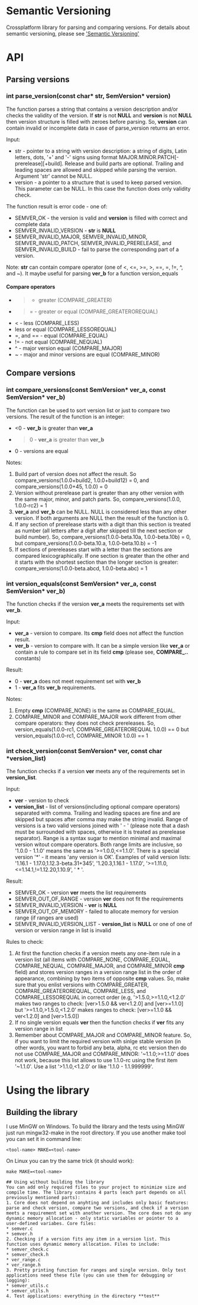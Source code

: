 # Semantic Versioning
Crossplatform library for parsing and comparing versions.
For details about semantic versioning, please see ['Semantic Versioning'](http://semver.org/)

# API

## Parsing versions

### int parse_version(const char* str, SemVersion* version)
The function parses a string that contains a version description and/or checks the validity of the version. If **str** is not **NULL** and **version** is not **NULL** then version structure is filled with zeroes before parsing. So, **version** can contain invalid or incomplete data in case of parse_version returns an error.

Input:
* str - pointer to a string with version description: a string of digits, Latin letters, dots, '+' and '-' signs using format MAJOR.MINOR.PATCH[-prerelease][+build]. Release and build parts are optional. Trailing and leading spaces are allowed and skipped while parsing the version. Argument 'str' cannot be NULL.
* version - a pointer to a structure that is used to keep parsed version. This parameter can be NULL. In this case the function does only validity check.

The function result is error code - one of:
* SEMVER_OK - the version is valid and **version** is filled with correct and complete data
* SEMVER_INVALID_VERSION - **str** is **NULL**
* SEMVER_INVALID_MAJOR, SEMVER_INVALID_MINOR, SEMVER_INVALID_PATCH, SEMVER_INVALID_PRERELEASE, and SEMVER_INVALID_BUILD - fail to parse the corresponding part of a version.

Note: **str** can contain compare operator (one of <, <=, >=, >, ==, =, !=, ^, and ~). It maybe useful for parsing **ver_b** for a function version_equals

#### Compare operators
* > - greater (COMPARE_GREATER)
* >= - greater or equal (COMPARE_GREATEROREQUAL)
* < - less (COMPARE_LESS)
* less or equal (COMPARE_LESSOREQUAL)
* =, and == - equal (COMPARE_EQUAL)
* != - not equal (COMPARE_NEQUAL)
* ^ - major version equal (COMPARE_MAJOR)
* ~ - major and minor versions are equal (COMPARE_MINOR)

## Compare versions

### int compare_versions(const SemVersion* ver_a, const SemVersion* ver_b)
The function can be used to sort version list or just to compare two versions. The result of the function is an integer:
* <0 - **ver_b** is greater than **ver_a**
* >0 - **ver_a** is greater than **ver_b**
* 0 - versions are equal

Notes:
1. Build part of version does not affect the result. So compare_versions(1.0.0+build2, 1.0.0+build12) = 0, and compare_versions(1.0.0+45, 1.0.0) = 0
2. Version without prerelease part is greater than any other version with the same major, minor, and patch parts. So, compare_versions(1.0.0, 1.0.0-rc2) = 1
3. **ver_a** and **ver_b** can be NULL. NULL is considered less than any other version. If both arguments are NULL then the result of the function is 0.
4. If any section of prerelease starts with a digit than this section is treated as number (all letters after a digit after skipped till the next section or build number). So, compare_versions(1.0.0-beta.10a, 1.0.0-beta.10b) = 0, but compare_versions(1.0.0-beta.10.a, 1.0.0-beta.10.b) = -1
5. If sections of prereleases start with a letter than the sections are compared lexicographically. If one section is greater than the other and it starts with the shortest section than the longer section is greater: compare_versions(1.0.0-beta.abcd, 1.0.0-beta.abc) = 1

### int version_equals(const SemVersion* ver_a, const SemVersion* ver_b)
The function checks if the version **ver_a** meets the requirements set with **ver_b**.

Input:
* **ver_a** - version to compare. Its **cmp** field does not affect the function result.
* **ver_b** - version to compare with. It can be a simple version like **ver_a** or contain a rule to compare set in its field **cmp** (please see, **COMPARE_..** constants)

Result:
* 0 - **ver_a** does not meet requirement set with **ver_b**
* 1 - **ver_a** fits **ver_b** requirements.

Notes:
1. Empty **cmp** (COMPARE_NONE) is the same as COMPARE_EQUAL.
2. COMPARE_MINOR and COMPARE_MAJOR work different from other compare operators: they does not check prereleases. So, version_equals(1.0.0-rc1, COMPARE_GREATEROREQUAL 1.0.0) == 0 but version_equals(1.0.0-rc1, COMPARE_MINOR 1.0.0) == 1

### int check_version(const SemVersion* ver, const char *version_list)
The function checks if a version **ver** meets any of the requirements set in **version_list**.

Input:
* **ver** - version to check
* **version_list** - list of versions(including optional compare operators) separated with comma. Trailing and leading spaces are fine and are skipped but spaces after comma may make the string invalid. Range of versions is a two valid versions joined with ' - ' (please note that a dash must be surrounded with spaces, otherwise it is treated as prerelease separator). Range is a syntax sugar to mention minimal and maximal version witout compare operators. Both range limits are inclusive, so '1.0.0 - 1.1.0' means the same as '>=1.0.0,<=1.1.0'. There is a special version '*' - it means 'any version is OK'. Examples of valid version lists: '1.16.1 - 1.17.0,1.12.3-beta.31+345', '1.20.3,1.16.1 - 1.17.0', '>=1.11.0,<=1.14.1,!=1.12.20,1.10.9', ' * '.

Result:
* SEMVER_OK - version **ver** meets the list requirements
* SEMVER_OUT_OF_RANGE - version **ver** does not fit the requirements
* SEMVER_INVALID_VERSION - **ver** is **NULL**
* SEMVER_OUT_OF_MEMORY - failed to allocate memory for version range (if ranges are used)
* SEMVER_INVALID_VERSION_LIST - **version_list** is **NULL** or one of one of version or version range in list is invalid

Rules to check:
1. At first the function checks if a version meets any one-item rule in a version list (all items with COMPARE_NONE, COMPARE_EQUAL, COMPARE_NEQUAL, COMPARE_MAJOR, and COMPARE_MINOR **cmp** field) and stores version ranges in a version range list in the order of appearance, combining by two items of opposite **cmp** values. So, make sure that you enlist versions with COMPARE_GREATER, COMPARE_GREATEROREQUAL, COMPARE_LESS, and COMPARE_LESSOREQUAL in correct order (e.g, '>1.5.0,>=1.1.0,<1.2.0' makes two ranges to check: [ver>1.5.0 && ver<1.2.0] and [ver>=1.1.0] but '>=1.1.0,>1.5.0,<1.2.0' makes ranges to check: [ver>=1.1.0 && ver<1.2.0] and [ver>1.5.0])
2. If no single version equals **ver** then the function checks if **ver** fits any version range in list
3. Remember about COMPARE_MAJOR and COMPARE_MINOR feature. So, if you want to limit the required version with sinlge stable version (in other words, you want to forbid any beta, alpha, rc etc version then do not use COMPARE_MAJOR and COMPARE_MINOR: '~1.1.0;>=1.1.0' does not work, because this list allows to use 1.1.0-rc using the first item '~1.1.0'. Use a list '>1.1.0,<1.2.0' or like '1.1.0 - 1.1.999999'.

# Using the library

## Building the library
I use MinGW on Windows. To build the library and the tests using MinGW just run mingw32-make in the root directory. If you use another make tool you can set it in command line:
```
<tool-name> MAKE=<tool-name>
```
On Linux you can try the same trick (it should work):
```
make MAKE=<tool-name>

## Using without building the library
You can add only required files to your project to minimize size and compile time. The library contains 4 parts (each part depends on all previously mentioned parts):
1. Core does not depend on anyhting and includes only basic features: parse and check version, compare two versions, and check if a version meets a requirement set with another version. The core does not do any dynamic memory allocation - only static variables or pointer to a user-defined variabes. Core files:
* semver.c
* semver.h
2. Checking if a version fits any item in a version list. This function uses dynamic memory allocation. Files to include:
* semver_check.c
* semver_check.h
* ver_range.c
* ver_range.h
3. Pretty printing function for ranges and single version. Only test applications need these file (you can use them for debugging or logging):
* semver_utils.c
* semver_utils.h
4. Test applications: everything in the directory **test**


